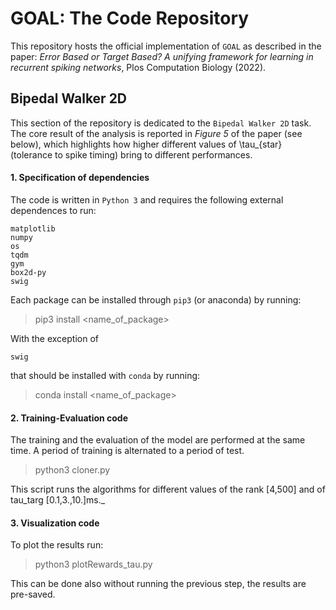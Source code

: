 # GOAL: The Code Repository 

This repository hosts the official implementation of `GOAL` as described in the paper: *Error Based or Target Based? A unifying framework for learning in recurrent spiking networks*, Plos Computation Biology (2022).

## Bipedal Walker 2D
This section of the repository is dedicated to the `Bipedal Walker 2D` task. The core result of the analysis is reported in *Figure 5* of the paper (see below), which highlights how higher different values of \tau_{star} (tolerance to spike timing) bring to different performances.


#### 1. Specification of dependencies


The code is written in `Python 3` and requires the following external dependences to run:

```
matplotlib
numpy
os
tqdm
gym
box2d-py
swig
```

Each package can be installed through `pip3` (or anaconda) by running:

> pip3 install <name_of_package>

With the exception of

```
swig
```

that should be installed with `conda` by running:

> conda install <name_of_package>

#### 2. Training-Evaluation code

The training and the evaluation of the model are performed at the same time. A period of training is alternated to a period of test.

> python3 cloner.py

This script runs the algorithms for different values of the rank [4,500] and of tau_targ [0.1,3.,10.]ms._

#### 3. Visualization code

To plot the results run:

> python3 plotRewards_tau.py

This can be done also without running the previous step, the results are pre-saved.

